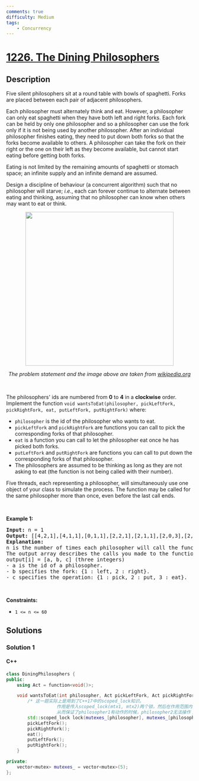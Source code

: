 ```yaml
---
comments: true
difficulty: Medium
tags:
    - Concurrency
---
```


<!-- problem:start -->

# [1226. The Dining Philosophers](https://leetcode.com/problems/the-dining-philosophers)

## Description

<!-- description:start -->

<p>Five silent philosophers&nbsp;sit at a round table with bowls of spaghetti. Forks are placed between each pair of adjacent philosophers.</p>

<p>Each philosopher must alternately think and eat. However, a philosopher can only eat spaghetti when they have both left and right forks. Each fork can be held by only one philosopher and so a philosopher can use the fork only if it is not being used by another philosopher. After an individual philosopher finishes eating, they need to put down both forks so that the forks become available to others. A philosopher can take the fork on their right or the one on their left as they become available, but cannot start eating before getting both forks.</p>

<p>Eating is not limited by the remaining amounts of spaghetti or stomach space; an infinite supply and an infinite demand are assumed.</p>

<p>Design a discipline of behaviour (a concurrent algorithm) such that no philosopher will starve;&nbsp;<i>i.e.</i>, each can forever continue to alternate between eating and thinking, assuming that no philosopher can know when others may want to eat or think.</p>

<p style="text-align: center"><img alt="" src="https://fastly.jsdelivr.net/gh/doocs/leetcode@main/solution/1200-1299/1226.The%20Dining%20Philosophers/images/an_illustration_of_the_dining_philosophers_problem.png" style="width: 400px; height: 415px;" /></p>

<p style="text-align: center"><em>The problem statement and the image above are taken from <a href="https://en.wikipedia.org/wiki/Dining_philosophers_problem" target="_blank">wikipedia.org</a></em></p>

<p>&nbsp;</p>

<p>The philosophers&#39; ids are numbered from <strong>0</strong> to <strong>4</strong> in a <strong>clockwise</strong> order. Implement the function&nbsp;<code>void wantsToEat(philosopher, pickLeftFork, pickRightFork, eat, putLeftFork, putRightFork)</code> where:</p>

<ul>
	<li><code>philosopher</code>&nbsp;is the id of the philosopher who wants to eat.</li>
	<li><code>pickLeftFork</code>&nbsp;and&nbsp;<code>pickRightFork</code>&nbsp;are functions you can call to pick the corresponding forks of that philosopher.</li>
	<li><code>eat</code>&nbsp;is a function you can call to let the philosopher eat once he has picked&nbsp;both forks.</li>
	<li><code>putLeftFork</code>&nbsp;and&nbsp;<code>putRightFork</code>&nbsp;are functions you can call to put down the corresponding forks of that philosopher.</li>
	<li>The philosophers are assumed to be thinking as long as they are not asking to eat (the function is not being called with their number).</li>
</ul>

<p>Five threads, each representing a philosopher, will&nbsp;simultaneously use one object of your class to simulate the process. The function may be called for the same philosopher more than once, even before the last call ends.</p>

<p>&nbsp;</p>
<p><strong class="example">Example 1:</strong></p>

<pre>
<strong>Input:</strong> n = 1
<strong>Output:</strong> [[4,2,1],[4,1,1],[0,1,1],[2,2,1],[2,1,1],[2,0,3],[2,1,2],[2,2,2],[4,0,3],[4,1,2],[0,2,1],[4,2,2],[3,2,1],[3,1,1],[0,0,3],[0,1,2],[0,2,2],[1,2,1],[1,1,1],[3,0,3],[3,1,2],[3,2,2],[1,0,3],[1,1,2],[1,2,2]]
<strong>Explanation:</strong>
n is the number of times each philosopher will call the function.
The output array describes the calls you made to the functions controlling the forks and the eat function, its format is:
output[i] = [a, b, c] (three integers)
- a is the id of a philosopher.
- b specifies the fork: {1 : left, 2 : right}.
- c specifies the operation: {1 : pick, 2 : put, 3 : eat}.</pre>

<p>&nbsp;</p>
<p><strong>Constraints:</strong></p>

<ul>
	<li><code>1 &lt;= n &lt;= 60</code></li>
</ul>

<!-- description:end -->

## Solutions

<!-- solution:start -->

### Solution 1

<!-- tabs:start -->

#### C++

```cpp
class DiningPhilosophers {
public:
    using Act = function<void()>;

    void wantsToEat(int philosopher, Act pickLeftFork, Act pickRightFork, Act eat, Act putLeftFork, Act putRightFork) {
        /* 这一题实际上是用到了C++17中的scoped_lock知识。
                   作用是传入scoped_lock(mtx1, mtx2)两个锁，然后在作用范围内，依次顺序上锁mtx1和mtx2；然后在作用范围结束时，再反续解锁mtx2和mtx1。
                   从而保证了philosopher1有动作的时候，philosopher2无法操作；但是philosopher3和philosopher4不受影响 */
        std::scoped_lock lock(mutexes_[philosopher], mutexes_[philosopher >= 4 ? 0 : philosopher + 1]);
        pickLeftFork();
        pickRightFork();
        eat();
        putLeftFork();
        putRightFork();
    }

private:
    vector<mutex> mutexes_ = vector<mutex>(5);
};
```

<!-- tabs:end -->

<!-- solution:end -->

<!-- problem:end -->
